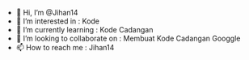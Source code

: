 - 👋 Hi, I’m @Jihan14
- 👀 I’m interested in : Kode
- 🌱 I’m currently learning : Kode Cadangan
- 💞️ I’m looking to collaborate on : Membuat Kode Cadangan Googgle 
- 📫 How to reach me : Jihan14

<!---
Jihan14/Jihan14 is a ✨ special ✨ repository because its `README.md` (this file) appears on your GitHub profile.
You can click the Preview link to take a look at your changes.
--->
